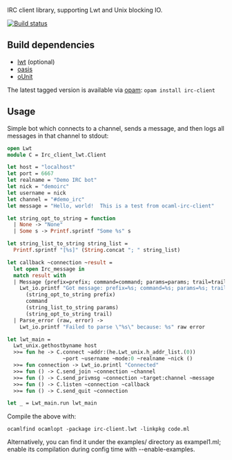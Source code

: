 IRC client library, supporting Lwt and Unix blocking IO.

[![Build status](https://travis-ci.org/johnelse/ocaml-irc-client.png?branch=master)](https://travis-ci.org/johnelse/ocaml-irc-client)

Build dependencies
------------------

* [lwt](http://ocsigen.org/lwt/) (optional)
* [oasis](https://github.com/ocaml/oasis)
* [oUnit](http://ounit.forge.ocamlcore.org/)

The latest tagged version is available via [opam](http://opam.ocamlpro.com): `opam install irc-client`

Usage
-----

Simple bot which connects to a channel, sends a message, and then logs all
messages in that channel to stdout:

```ocaml
open Lwt
module C = Irc_client_lwt.Client

let host = "localhost"
let port = 6667
let realname = "Demo IRC bot"
let nick = "demoirc"
let username = nick
let channel = "#demo_irc"
let message = "Hello, world!  This is a test from ocaml-irc-client"

let string_opt_to_string = function
  | None -> "None"
  | Some s -> Printf.sprintf "Some %s" s

let string_list_to_string string_list =
  Printf.sprintf "[%s]" (String.concat "; " string_list)

let callback ~connection ~result =
  let open Irc_message in
  match result with
  | Message {prefix=prefix; command=command; params=params; trail=trail} ->
    Lwt_io.printf "Got message: prefix=%s; command=%s; params=%s; trail=%s\n"
      (string_opt_to_string prefix)
      command
      (string_list_to_string params)
      (string_opt_to_string trail)
  | Parse_error (raw, error) ->
    Lwt_io.printf "Failed to parse \"%s\" because: %s" raw error

let lwt_main =
  Lwt_unix.gethostbyname host
  >>= fun he -> C.connect ~addr:(he.Lwt_unix.h_addr_list.(0))
                  ~port ~username ~mode:0 ~realname ~nick ()
  >>= fun connection -> Lwt_io.printl "Connected"
  >>= fun () -> C.send_join ~connection ~channel
  >>= fun () -> C.send_privmsg ~connection ~target:channel ~message
  >>= fun () -> C.listen ~connection ~callback
  >>= fun () -> C.send_quit ~connection

let _ = Lwt_main.run lwt_main
```

Compile the above with:

```
ocamlfind ocamlopt -package irc-client.lwt -linkpkg code.ml
```

Alternatively, you can find it under the examples/ directory as exampel1.ml;
enable its compilation during config time with --enable-examples.
